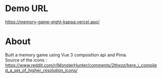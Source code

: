 # Demo URL
https://memory-game-eight-kappa.vercel.app/

# About
Built a memory game using Vue 3 composition api and Pinia.  
Source of the icons : https://www.reddit.com/r/MonsterHunter/comments/2thxoz/here_i_compiled_a_set_of_higher_resolution_icons/
